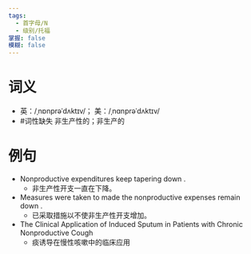 ```yaml
---
tags:
  - 首字母/N
  - 级别/托福
掌握: false
模糊: false
---
```

# 词义
- 英：/ˌnɒnprəˈdʌktɪv/； 美：/ˌnɑnprəˈdʌktɪv/
- #词性缺失 非生产性的；非生产的
# 例句
- Nonproductive expenditures keep tapering down .
	- 非生产性开支一直在下降。
- Measures were taken to made the nonproductive expenses remain down .
	- 已采取措施以不使非生产性开支增加。
- The Clinical Application of Induced Sputum in Patients with Chronic Nonproductive Cough
	- 痰诱导在慢性咳嗽中的临床应用
